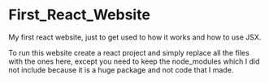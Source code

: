 # First_React_Website
My first react website, just to get used to how it works and how to use JSX.

To run this website create a react project and simply replace all the files with the ones here, 
except you need to keep the node_modules which I did not include because it is a huge package and 
not code that I made.
